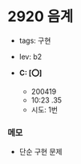 # 2920 음계
 - tags: 구현
 - lev: b2

- **C: [:o:]**
  - 200419
  - 10:23 .35
  - 시도: 1번

### 메모
 - 단순 구현 문제

